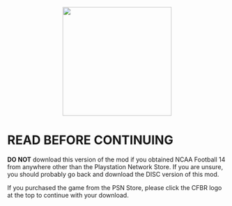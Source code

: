 <p align="center">
  <a href="https://github.com/cfbrevamped/CFBR-Easy-Installer/blob/master/PS3/digital_warning.md"><img width="250" src="https://github.com/cfbrevamped/CFBR-Easy-Installer/blob/master/assets/images/CFBR.png"></a>
</p>

# READ BEFORE CONTINUING

**DO NOT** download this version of the mod if you obtained NCAA Football 14 from anywhere other than the Playstation Network Store. If you are unsure, you should probably go back and download the DISC version of this mod.

If you purchased the game from the PSN Store, please click the CFBR logo at the top to continue with your download.
